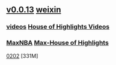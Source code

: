 ## [v0.0.13](https://github.com/littleflute/NBA/edit/master/README.md) [weixin](https://littleflute.github.io/weixin)
### [videos](https://www.youtube.com/user/NBA/videos) [House of Highlights Videos](https://www.youtube.com/channel/UCqQo7ewe87aYAe7ub5UqXMw/videos)
### [MaxNBA](https://www.youtube.com/user/NBA/videos?view=0&sort=p&flow=grid)  [Max-House of Highlights](https://www.youtube.com/channel/UCqQo7ewe87aYAe7ub5UqXMw/videos?view=0&sort=p&flow=grid)

[0202](0202)  [331M]
